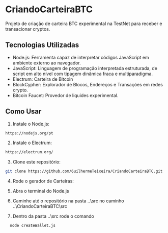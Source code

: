 # CriandoCarteiraBTC
Projeto de criação de carteira BTC experimental na TestNet para receber e transacionar cryptos.

## Tecnologias Utilizadas

- Node.js: Ferramenta capaz de interpretar códigos JavaScript em ambiente externo ao navegador.
- JavaScript: Linguagem de programação interpretada estruturada, de script em alto nível com tipagem dinâmica fraca e multiparadigma.
- Electrum: Carteira de Bitcoin
- BlockCypher: Explorador de Blocos, Endereços e Transações em redes crypto.
- Bitcoin Faucet: Provedor de liquides experimental.

## Como Usar

1. Instale o Node.js:

```bash
https://nodejs.org/pt
```

2. Instale o Electrum:

```bash
https://electrum.org/
```

3. Clone este repositório:

```bash
git clone https://github.com/6uilhermeTeixeira/CriandoCarteiraBTC.git
```

4. Rode o gerador de Carteiras:

  1. Abra o terminal do Node.js
  2. Caminhe até o repositório na pasta ..\src no caminho ..\CriandoCarteiraBTC\src
  3. Dentro da pasta ..\src rode o comando
  ```bash
    node createWallet.js
  ```
